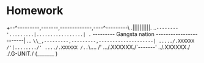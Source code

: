 # Homework

+--^---------,-------,-------------,----^---------\\
.||||||||||. ..`--------'.........|.................|
.` --------- Gangsta nation ------------------------|
... `\\_,---------,---------,--------------------|
...../.XXXXXX /'|......../'
..../.XXXXXX /..`\\.... /'
.../.XXXXXX./`-------'
../.XXXXXX./
./.G-UNIT./
(_______ )
